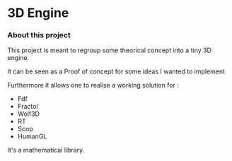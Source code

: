 # 3D Engine

### About this project

This project is meant to regroup some theorical concept into a tiny 3D engine.

It can be seen as a Proof of concept for some ideas I wanted to implement

Furthermore it allows one to realise a working solution for :
  - Fdf
  - Fractol
  - Wolf3D
  - RT
  - Scop
  - HumanGL

It's a mathematical library.
